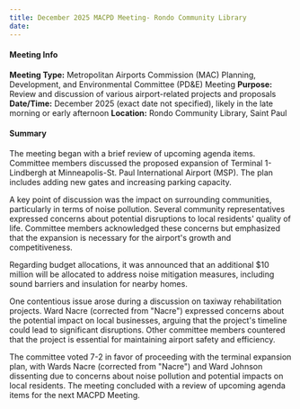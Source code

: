 ```yaml
---
title: December 2025 MACPD Meeting- Rondo Community Library
date: 
---
```

#### Meeting Info
**Meeting Type:** Metropolitan Airports Commission (MAC) Planning, Development, and Environmental Committee (PD&E) Meeting
**Purpose:** Review and discussion of various airport-related projects and proposals
**Date/Time:** December 2025 (exact date not specified), likely in the late morning or early afternoon
**Location:** Rondo Community Library, Saint Paul

#### Summary
The meeting began with a brief review of upcoming agenda items. Committee members discussed the proposed expansion of Terminal 1-Lindbergh at Minneapolis-St. Paul International Airport (MSP). The plan includes adding new gates and increasing parking capacity.

A key point of discussion was the impact on surrounding communities, particularly in terms of noise pollution. Several community representatives expressed concerns about potential disruptions to local residents' quality of life. Committee members acknowledged these concerns but emphasized that the expansion is necessary for the airport's growth and competitiveness.

Regarding budget allocations, it was announced that an additional $10 million will be allocated to address noise mitigation measures, including sound barriers and insulation for nearby homes.

One contentious issue arose during a discussion on taxiway rehabilitation projects. Ward Nacre (corrected from "Nacre") expressed concerns about the potential impact on local businesses, arguing that the project's timeline could lead to significant disruptions. Other committee members countered that the project is essential for maintaining airport safety and efficiency.

The committee voted 7-2 in favor of proceeding with the terminal expansion plan, with Wards Nacre (corrected from "Nacre") and Ward Johnson dissenting due to concerns about noise pollution and potential impacts on local residents. The meeting concluded with a review of upcoming agenda items for the next MACPD Meeting.

